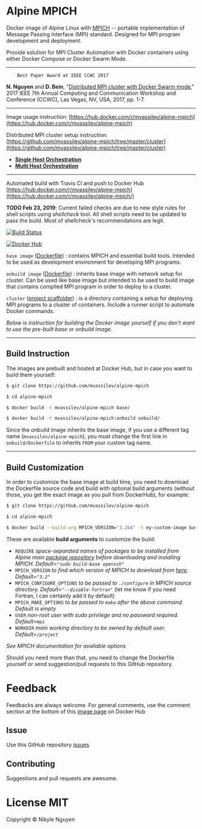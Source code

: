 # Alpine MPICH

Docker image of Alpine Linux with  [MPICH](http://www.mpich.org/) -- portable implementation of Message Passing Interface (MPI) standard. Designed for MPI program development and deployment.

Provide solution for MPI Cluster Automation with Docker containers using either Docker Compose or Docker Swarm Mode.

----

        Best Paper Award at IEEE CCWC 2017

**N. Nguyen** and **D. Bein**, "[Distributed MPI cluster with Docker Swarm mode](http://ieeexplore.ieee.org/document/7868429/)," 2017 IEEE 7th Annual Computing and Communication Workshop and Conference (CCWC), Las Vegas, NV, USA, 2017, pp. 1-7.

----

Image usage instruction: 
[https://hub.docker.com/r/mvassilev/alpine-mpich](https://hub.docker.com/r/mvassilev/alpine-mpich)


Distributed MPI cluster setup instruction: [https://github.com/mvassilev/alpine-mpich/tree/master/cluster](https://github.com/mvassilev/alpine-mpich/tree/master/cluster)  
* **[Single Host Orchestration](https://github.com/mvassilev/alpine-mpich/wiki/Single-Host-Orchestration)**
* **[Multi Host Orchestration](https://github.com/mvassilev/alpine-mpich/wiki/Multi-Host-Orchestration)**



----

Automated build with Travis CI and push to Docker Hub [https://hub.docker.com/r/mvassilev/alpine-mpich](https://hub.docker.com/r/mvassilev/alpine-mpich/)

**TODO Feb 23, 2019**: Current failed checks are due to new style rules for shell scripts using *shellcheck* tool. All shell scripts need to be updated to pass the build. Most of shellcheck's recommendations are legit. 

[![Build Status](https://travis-ci.org/mvassilev/alpine-mpich.svg?branch=master)](https://travis-ci.org/mvassilev/alpine-mpich)

[![Docker Hub](http://dockeri.co/image/mvassilev/alpine-mpich)](https://hub.docker.com/r/mvassilev/alpine-mpich)


`base image` ([Dockerfile](https://github.com/mvassilev/alpine-mpich/blob/master/Dockerfile)) : contains MPICH and essential build tools. Intended to be used as development environment for developing MPI programs.

`onbuild image` ([Dockerfile](https://github.com/mvassilev/alpine-mpich/blob/onbuild/Dockerfile)) : inherits base image with network setup for cluster. Can be used like base image but intended to be used to build image that contains compiled MPI program in order to deploy to a cluster.

`cluster` ([project scaffolder](https://github.com/mvassilev/alpine-mpich/tree/master/cluster)) : is a directory containing a setup for deploying MPI programs to a cluster of containers. Include a runner script to automate Docker commands.


*Below is instruction for building the Docker image yourself if you don't want to use the pre-built base or onbuild image.*

----

## Build Instruction

The images are prebuilt and hosted at Docker Hub, but in case you want to build them yourself:

```sh
$ git clone https://github.com/mvassilev/alpine-mpich

$ cd alpine-mpich

$ docker build -t mvassilev/alpine-mpich base/

$ docker build -t mvassilev/alpine-mpich:onbuild onbuild/
```

Since the onbuild image inherits the base image, if you use a different tag name (`mvassilev/alpine-mpich`), you must change the first line in `onbuild/Dockerfile` to inherits `FROM` your custom tag name.

----

## Build Customization

In order to customize the base image at build time, you need to download the Dockerfile source code and build with optional build arguments (without those, you get the exact image as you pull from DockerHub), for example:

```sh
$ git clone https://github.com/mvassilev/alpine-mpich

$ cd alpine-mpich

$ docker build --build-arg MPICH_VERSION="3.2b4" -t my-custom-image base/
```

These are available **build arguments** to customize the build:
- `REQUIRE` *space-separated names of packages to be installed from Alpine main [package repository](http://pkgs.alpinelinux.org/packages) before downloading and installing MPICH. Default=`"sudo build-base openssh"`*
- `MPICH_VERSION` *to find which version of MPICH to download from [here](http://www.mpich.org/static/downloads/). Default=`"3.2"`*
- `MPICH_CONFIGURE_OPTIONS` *to be passed to `./configure` in MPICH source directory. Default=`"--disable-fortran"`* (let me know if you need Fortran, I can certainly add it by default)
- `MPICH_MAKE_OPTIONS` *to be passed to `make` after the above command. Default is empty*
- `USER` *non-root user with sudo privilege and no password required. Default=`mpi`*
- `WORKDIR` *main working directory to be owned by default user. Default=`/project`*

*See MPICH documentation for available options*

Should you need more than that, you need to change the Dockerfile yourself or send suggestion/pull requests to this GitHub repository.


# Feedback

Feedbacks are always welcome. For general comments, use the comment section at the bottom of this [image page](https://hub.docker.com/r/mvassilev/alpine-mpich) on Docker Hub

## Issue

Use this GitHub repository [issues](https://github.com/mvassilev/alpine-mpich/issues)

## Contributing

Suggestions and pull requests are awesome.

# License MIT
Copyright © Nikyle Nguyen
